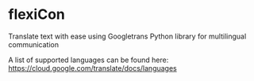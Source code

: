 # flexiCon
Translate text with ease using Googletrans Python library for multilingual communication

A list of supported languages can be found here:
https://cloud.google.com/translate/docs/languages
  
